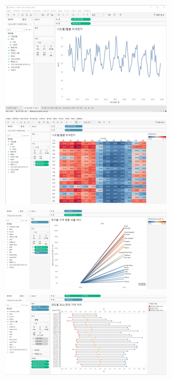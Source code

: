 ![image-20210320103157565](images/image-20210320103157565.png)

![image-20210320103246114](images/image-20210320103246114.png)

![image-20210320103307230](images/image-20210320103307230.png)

![image-20210320103321861](images/image-20210320103321861.png)
